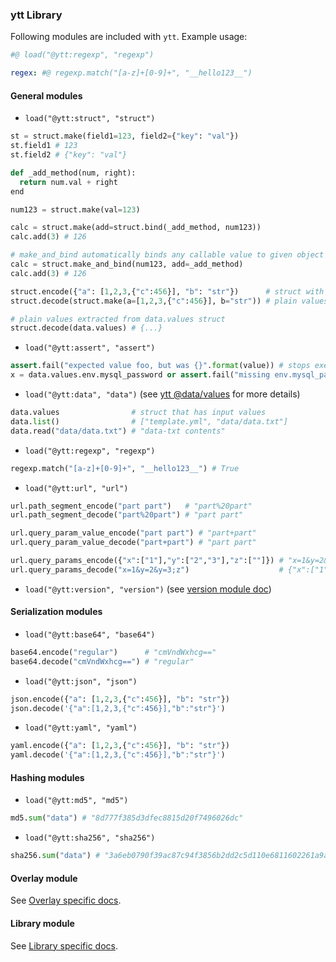 ### ytt Library

Following modules are included with `ytt`. Example usage:

```yaml
#@ load("@ytt:regexp", "regexp")

regex: #@ regexp.match("[a-z]+[0-9]+", "__hello123__")
```

#### General modules

<a id="struct"></a>

- `load("@ytt:struct", "struct")`
```python
st = struct.make(field1=123, field2={"key": "val"})
st.field1 # 123
st.field2 # {"key": "val"}

def _add_method(num, right):
  return num.val + right
end

num123 = struct.make(val=123)

calc = struct.make(add=struct.bind(_add_method, num123))
calc.add(3) # 126

# make_and_bind automatically binds any callable value to given object
calc = struct.make_and_bind(num123, add=_add_method)
calc.add(3) # 126

struct.encode({"a": [1,2,3,{"c":456}], "b": "str"})      # struct with contents
struct.decode(struct.make(a=[1,2,3,{"c":456}], b="str")) # plain values extracted from struct

# plain values extracted from data.values struct
struct.decode(data.values) # {...}
```

- `load("@ytt:assert", "assert")`
```python
assert.fail("expected value foo, but was {}".format(value)) # stops execution
x = data.values.env.mysql_password or assert.fail("missing env.mysql_password")
```

- `load("@ytt:data", "data")` (see [ytt @data/values](ytt-data-values.md) for more details)
```python
data.values                # struct that has input values
data.list()                # ["template.yml", "data/data.txt"]
data.read("data/data.txt") # "data-txt contents"
```

- `load("@ytt:regexp", "regexp")`
```python
regexp.match("[a-z]+[0-9]+", "__hello123__") # True
```

- `load("@ytt:url", "url")`
```python
url.path_segment_encode("part part")   # "part%20part"
url.path_segment_decode("part%20part") # "part part"

url.query_param_value_encode("part part") # "part+part"
url.query_param_value_decode("part+part") # "part part"

url.query_params_encode({"x":["1"],"y":["2","3"],"z":[""]}) # "x=1&y=2&y=3&z="
url.query_params_decode("x=1&y=2&y=3;z")                    # {"x":["1"],"y":["2","3"],"z":[""]}
```

- `load("@ytt:version", "version")` (see [version module doc](lang-ref-ytt-version.md))

#### Serialization modules

- `load("@ytt:base64", "base64")`
```python
base64.encode("regular")      # "cmVndWxhcg=="
base64.decode("cmVndWxhcg==") # "regular"
```

- `load("@ytt:json", "json")`
```python
json.encode({"a": [1,2,3,{"c":456}], "b": "str"})
json.decode('{"a":[1,2,3,{"c":456}],"b":"str"}')
```

- `load("@ytt:yaml", "yaml")`
```python
yaml.encode({"a": [1,2,3,{"c":456}], "b": "str"})
yaml.decode('{"a":[1,2,3,{"c":456}],"b":"str"}')
```

#### Hashing modules

- `load("@ytt:md5", "md5")`
```python
md5.sum("data") # "8d777f385d3dfec8815d20f7496026dc"
```

- `load("@ytt:sha256", "sha256")`
```python
sha256.sum("data") # "3a6eb0790f39ac87c94f3856b2dd2c5d110e6811602261a9a923d3bb23adc8b7"
```

#### Overlay module

See [Overlay specific docs](lang-ref-ytt-overlay.md).

#### Library module

See [Library specific docs](lang-ref-ytt-library.md).
